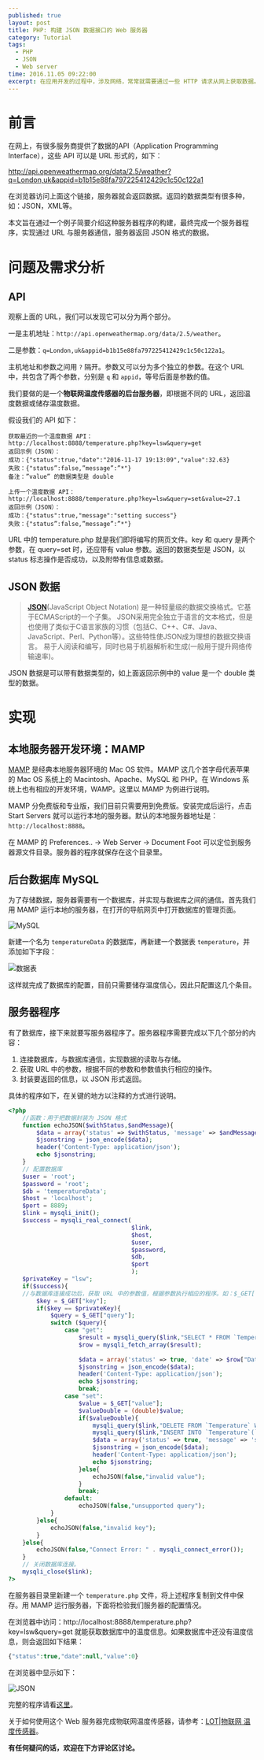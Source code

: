 ```yaml
---
published: true
layout: post
title: PHP: 构建 JSON 数据接口的 Web 服务器
category: Tutorial
tags: 
  - PHP
  - JSON
  - Web server
time: 2016.11.05 09:22:00
excerpt: 在应用开发的过程中，涉及网络，常常就需要通过一些 HTTP 请求从网上获取数据。很多网络服务器（Web server）提供了 URL 类型的 API，通过访问特定的 URL，就能从服务器返回数据。本文将用一个简单的例子，介绍这种服务器程序的构建。
---
```


# 前言

在网上，有很多服务商提供了数据的API（Application Programming Interface），这些 API 可以是 URL 形式的，如下：

http://api.openweathermap.org/data/2.5/weather?q=London,uk&appid=b1b15e88fa797225412429c1c50c122a1

在浏览器访问上面这个链接，服务器就会返回数据。返回的数据类型有很多种，如：JSON，XML等。

本文旨在通过一个例子简要介绍这种服务器程序的构建，最终完成一个服务器程序，实现通过 URL 与服务器通信，服务器返回 JSON 格式的数据。

# 问题及需求分析

## API 

观察上面的 URL，我们可以发现它可以分为两个部分。

一是主机地址：`http://api.openweathermap.org/data/2.5/weather`。

二是参数：`q=London,uk&appid=b1b15e88fa797225412429c1c50c122a1`。

主机地址和参数之间用 `?` 隔开。参数又可以分为多个独立的参数。在这个 URL 中，共包含了两个参数，分别是 `q` 和 `appid`，等号后面是参数的值。

我们要做的是一个**物联网温度传感器的后台服务器**，即根据不同的 URL，返回温度数据或储存温度数据。

假设我们的 API 如下：

```
获取最近的一个温度数据 API：
http://localhost:8888/temperature.php?key=lsw&query=get
返回示例（JSON）：
成功：{"status":true,"date":"2016-11-17 19:13:09","value":32.63}
失败：{"status”:false,”message”:”*"}
备注：”value” 的数据类型是 double

上传一个温度数据 API：
http://localhost:8888/temperature.php?key=lsw&query=set&value=27.1
返回示例（JSON）：
成功：{"status":true,"message":"setting success"}
失败：{"status”:false,”message”:”*"}
```

URL 中的 temperature.php 就是我们即将编写的网页文件。key 和 query 是两个参数，在 query=set 时，还应带有 value 参数。返回的数据类型是 JSON，以 status 标志操作是否成功，以及附带有信息或数据。

## JSON 数据

>**[JSON](http://baike.baidu.com/link?url=vAIdH3CjSpssVA3Xh3KoBWFTjfdNwGcL9eD7QspsbyDdLPMq76QYBM0I61VUj2aomAJlJyFqoXRo8HVG6qwl-K)**(JavaScript Object Notation) 是一种轻量级的数据交换格式。它基于ECMAScript的一个子集。 JSON采用完全独立于语言的文本格式，但是也使用了类似于C语言家族的习惯（包括C、C++、C#、Java、JavaScript、Perl、Python等）。这些特性使JSON成为理想的数据交换语言。 易于人阅读和编写，同时也易于机器解析和生成(一般用于提升网络传输速率)。

JSON 数据是可以带有数据类型的，如上面返回示例中的 value 是一个 double 类型的数据。

# 实现
## 本地服务器开发环境：MAMP

[MAMP](https://www.mamp.info/en/) 是经典本地服务器环境的 Mac OS 软件。MAMP 这几个首字母代表苹果的 Mac OS 系统上的 Macintosh、Apache、MySQL 和 PHP。在 Windows 系统上也有相应的开发环境，WAMP。这里以 MAMP 为例进行说明。

MAMP 分免费版和专业版，我们目前只需要用到免费版。安装完成后运行，点击 Start Servers 就可以运行本地的服务器。默认的本地服务器地址是：`http://localhost:8888`。

在 MAMP 的 Preferences.. -> Web Server -> Document Foot 可以定位到服务器源文件目录。服务器的程序就保存在这个目录里。


## 后台数据库 MySQL

为了存储数据，服务器需要有一个数据库，并实现与数据库之间的通信。首先我们用 MAMP 运行本地的服务器，在打开的导航网页中打开数据库的管理页面。

![MySQL](/images/JSONWebServer_mysql.png)

新建一个名为 `temperatureData` 的数据库，再新建一个数据表 `temperature`，并添加如下字段：

![数据表](/images/JSONWebServer_table.png)

这样就完成了数据库的配置，目前只需要储存温度信心，因此只配置这几个条目。

## 服务器程序

有了数据库，接下来就要写服务器程序了。服务器程序需要完成以下几个部分的内容：

1. 连接数据库，与数据库通信，实现数据的读取与存储。
2. 获取 URL 中的参数，根据不同的参数和参数值执行相应的操作。
3. 封装要返回的信息，以 JSON 形式返回。

具体的程序如下，在关键的地方以注释的方式进行说明。

```php
<?php
    //函数：用于把数据封装为 JSON 格式
    function echoJSON($withStatus,$andMessage){
        $data = array('status' => $withStatus, 'message' => $andMessage);
        $jsonstring = json_encode($data);
        header('Content-Type: application/json');
        echo $jsonstring;
    }
    // 配置数据库
    $user = 'root';
    $password = 'root';
    $db = 'temperatureData';
    $host = 'localhost';
    $port = 8889;
    $link = mysqli_init();
    $success = mysqli_real_connect(
                                   $link,
                                   $host,
                                   $user,
                                   $password,
                                   $db,
                                   $port
                                   );
    $privateKey = "lsw";
    if($success){
    //与数据库连接成功后，获取 URL 中的参数值，根据参数执行相应的程序。如：$_GET["key"] 用于获取 URL 中 "key" 的参数值。
        $key = $_GET["key"];
        if($key == $privateKey){
            $query = $_GET["query"];
            switch ($query){
                case "get":
                    $result = mysqli_query($link,"SELECT * FROM `Temperature`");
                    $row = mysqli_fetch_array($result);
                    
                    $data = array('status' => true, 'date' => $row["Date"], 'value' => (double)$row["Value"]);
                    $jsonstring = json_encode($data);
                    header('Content-Type: application/json');
                    echo $jsonstring;
                    break;
                case "set":
                    $value = $_GET["value"];
                    $valueDouble = (double)$value;
                    if($valueDouble){
                        mysqli_query($link,"DELETE FROM `Temperature` WHERE 1");
                        mysqli_query($link,"INSERT INTO `Temperature`(`Date`, `Value`) VALUES (CURRENT_TIMESTAMP,$valueDouble);");
                        $data = array('status' => true, 'message' => 'setting success');
                        $jsonstring = json_encode($data);
                        header('Content-Type: application/json');
                        echo $jsonstring;
                    }else{
                        echoJSON(false,"invalid value");
                    }
                    break;
                default:
                    echoJSON(false,"unsupported query");
            }
        }else{
            echoJSON(false,"invalid key");
        }
    }else{
        echoJSON(false,"Connect Error: " . mysqli_connect_error());
    }
    // 关闭数据库连接。
    mysqli_close($link);
?>
```

在服务器目录里新建一个 `temperature.php` 文件，将上述程序复制到文件中保存。用 MAMP 运行服务器，下面将检验我们服务器的配置情况。

在浏览器中访问：http://localhost:8888/temperature.php?key=lsw&query=get 就能获取数据库中的温度信息。如果数据库中还没有温度信息，则会返回如下结果：

```php
{"status":true,"date":null,"value":0}
```

在浏览器中显示如下：

![JSON](/images/JSONWebServer_json.png)

完整的程序请看[这里](https://github.com/LinShiwei/LswApacheServer/blob/master/temperature.php)。

关于如何使用这个 Web 服务器完成物联网温度传感器，请参考：[LOT|物联网 温度传感器](http://linshiwei.site/tutorial/2016/11/02/LOT-thermometer)。

**有任何疑问的话，欢迎在下方评论区讨论。**

